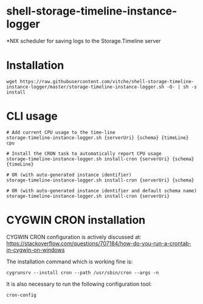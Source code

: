 # shell-storage-timeline-instance-logger
*NIX scheduler for saving logs to the Storage.Timeline server

# Installation
```
wget https://raw.githubusercontent.com/vitche/shell-storage-timeline-instance-logger/master/storage-timeline-instance-logger.sh -O- | sh -s install
```

# CLI usage
```
# Add current CPU usage to the time-line
storage-timeline-instance-logger.sh {serverUri} {schema} {timeLine} cpu
```

```
# Install the CRON task to automatically report CPU usage
storage-timeline-instance-logger.sh install-cron {serverUri} {schema} {timeLine}

# OR (with auto-generated instance identifier)
storage-timeline-instance-logger.sh install-cron {serverUri} {schema}

# OR (with auto-generated instance identifier and default schema name)
storage-timeline-instance-logger.sh install-cron {serverUri}
```

# CYGWIN CRON installation
CYGWIN CRON configuration is actively discussed at:
https://stackoverflow.com/questions/707184/how-do-you-run-a-crontab-in-cygwin-on-windows

The installation command which is working fine is:
```
cygrunsrv --install cron --path /usr/sbin/cron --args -n
```

It is also necessary to run the following configuration tool:
```
cron-config
```
